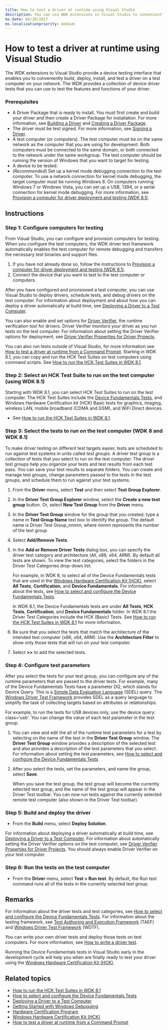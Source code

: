 ```yaml
---
title: How to test a driver at runtime using Visual Studio
description: You can use WDK extensions in Visual Studio to conveniently build, deploy, install, and test a driver on a test computer on your network.
ms.date: 04/20/2017
ms.localizationpriority: medium
---
```


# How to test a driver at runtime using Visual Studio

The WDK extensions to Visual Studio provide a device testing interface that enables you to conveniently build, deploy, install, and test a driver on a test computer on your network. The WDK provides a collection of device driver tests that you can use to test the features and functions of your driver.

### <span id="Prerequisites"></span><span id="prerequisites"></span><span id="PREREQUISITES"></span>Prerequisites

-   A Driver Package that is ready to install. You must first create and build your driver and then create a Driver Package for installation. For more information, see [Building a Driver](building-a-driver.md) and [Creating a Driver Package](creating-a-driver-package.md).
-   The driver must be test signed. For more information, see [Signing a Driver](signing-a-driver.md).
-   A test computer (or computers). The test computer must be on the same network as the computer that you are using for development. Both computers must be connected to the same domain, or both connected to the network under the same workgroup. The test computer should be running the version of Windows that you want to target for testing. 
-   A device to be tested.
-   (*Recommended*) Set up a kernel mode debugging connection to the test computer. To use a network connection for kernel mode debugging, the target computer must be running Windows 8. On computers running Windows 7 or Windows Vista, you can set up a USB, 1394, or a serial connection for kernel mode debugging. For more information, see [Provision a computer for driver deployment and testing (WDK 8.1)](../gettingstarted/provision-a-target-computer-wdk-8-1.md).

Instructions
------------

### <span id="Configure_computers_for_testing"></span><span id="configure_computers_for_testing"></span><span id="CONFIGURE_COMPUTERS_FOR_TESTING"></span>Step 1: Configure computers for testing

From Visual Studio, you can configure and provision computers for testing. When you configure the test computers, the WDK driver test framework automatically enables the test computer for remote debugging and transfers the necessary test binaries and support files.

1.  If you have not already done so, follow the instructions to [Provision a computer for driver deployment and testing (WDK 8.1)](../gettingstarted/provision-a-target-computer-wdk-8-1.md).
2.  Connect the device that you want to test to the test computer or computers.

After you have configured and provisioned a test computer, you can use Visual Studio to deploy drivers, schedule tests, and debug drivers on the test computer. For information about deployment and about how you can deploy a driver automatically at build time, see [Deploying a Driver to a Test Computer](deploying-a-driver-to-a-test-computer.md).

You can also enable and set options for [Driver Verifier](../devtest/driver-verifier.md), the runtime verification tool for drivers. Driver Verifier monitors your driver as you run tests on the test computer. For information about setting the Driver Verifier options for deployment, see [Driver Verifier Properties for Driver Projects](driver-verifier-properties-for--driver-projects.md).

You can also run tests outside of Visual Studio, for more information see [How to test a driver at runtime from a Command Prompt](how-to-test-a-driver-at-runtime-from-a-command-prompt.md). Starting in WDK 8.1, you can copy and run the HCK Test Suites on test computers using command scripts. See [How to run the HCK Test Suites in WDK 8.1](run-the-hck-test-suites-in-the-wdk.md).

### <span id="Select_an_HCK_Test_Suite_to_run_on_the_test_computer__using_WDK__8.1_"></span><span id="select_an_hck_test_suite_to_run_on_the_test_computer__using_wdk__8.1_"></span><span id="SELECT_AN_HCK_TEST_SUITE_TO_RUN_ON_THE_TEST_COMPUTER__USING_WDK__8.1_"></span>Step 2: Select an HCK Test Suite to run on the test computer (using WDK 8.1)

Starting with WDK 8.1, you can select HCK Test Suites to run on the test computer. The HCK Test Suites include the [Device Fundamentals Tests](../devtest/device-fundamentals-tests.md), and Windows Hardware Certification kit (HCK) Basic tests for graphics, imaging, wireless LAN, mobile broadband (CDMA and GSM), and WiFi Direct devices.

-   See [How to run the HCK Test Suites in WDK 8.1](run-the-hck-test-suites-in-the-wdk.md).

### <span id="Select_the_tests_to_run_on_the_test_computer__WDK_8_and_WDK_8.1_"></span><span id="select_the_tests_to_run_on_the_test_computer__wdk_8_and_wdk_8.1_"></span><span id="SELECT_THE_TESTS_TO_RUN_ON_THE_TEST_COMPUTER__WDK_8_AND_WDK_8.1_"></span>Step 3: Select the tests to run on the test computer (WDK 8 and WDK 8.1)

To make driver testing on different test targets easier, tests are scheduled to run against test systems in units called *test groups*. A driver test group is a collection of tests that you select to run on the test computer. The driver test groups help you organize your tests and test results from each test pass. You can save your test results to separate folders. You can create and manage test groups, change parameters passed to the tests in the test groups, and schedule them to run against your test systems.

1.  From the **Driver** menu, select **Test** and then select **Test Group Explorer**.
2.  In the **Driver Test Group Explorer** window, select the **Create a new test group** button. Or, select **New Test Group** from the **Driver** menu.
3.  In the **Driver Test Group** window for the group that you created, type a name in **Test Group Name** text box to identify the group. The default name is Driver Test Group\_*nnnnn*, where *nnnnn* represents the number of the test group
4.  Select **Add/Remove Tests**.
5.  In the **Add or Remove Driver Tests** dialog box, you can specify the driver test category and architecture (All, x86, x64, ARM). By default all tests are shown. To view the test categories, select the folders in the Driver Test Categories drop-down list.

    For example, in WDK 8, to select all of the Device Fundamentals tests that are used in the [Windows Hardware Certification Kit (HCK)](/windows-hardware/test/hlk/), select **All Tests**, **Certification**, and **Device Fundamentals**. For information about the tests, see [How to select and configure the Device Fundamentals Tests](how-to-select-and-configure-the-device-fundamental-tests.md).

    In WDK 8.1, the Device Fundamentals tests are under **All Tests**, **HCK Tests**, **Certification**, and **Device Fundamentals** folder. In WDK 8.1 the Driver Test Categories include the HCK (Basic) Tests. See [How to run the HCK Test Suites in WDK 8.1](run-the-hck-test-suites-in-the-wdk.md) for more information.

6.  Be sure that you select the tests that match the architecture of the intended test computer (x86, x64, ARM). Use the **Architecture Filter** to show only those tests that will run on your test computer.
7.  Select **&gt;&gt;** to add the selected tests.

### <span id="Configure_test_parameters"></span><span id="configure_test_parameters"></span><span id="CONFIGURE_TEST_PARAMETERS"></span>Step 4: Configure test parameters

After you select the tests for your test group, you can configure any of the runtime parameters that are passed to the driver tests. For example, many of the Device Fundamentals Tests have a parameter *DQ*, which stands for Device Query. This is a [Simple Data Evaluation Language](../wdtf/simple-data-evaluation-language-overview.md) (SDEL) query. The [Windows Driver Test Framework](../wdtf/index.md) provides SDEL as a query language to simplify the task of collecting targets based on attributes or relationships.

For example, to run the tests for USB devices only, use the device query: class='usb'. You can change the value of each test parameter in the test group.

1.  You can view and edit the all of the runtime test parameters for a test by selecting on the name of the test in the **Driver Test Group** window. The **Driver Test Group** window provides a description of the selected test and also provides a description of the test parameters that you select. For information about setting the test parameters, see [How to select and configure the Device Fundamentals Tests](how-to-select-and-configure-the-device-fundamental-tests.md)
2.  After you select the tests, set the parameters, and name the group, select **Save**.

    When you save the test group, the test group will become the currently selected test group, and the name of the test group will appear in the Driver Test toolbar. You can now run tests against the currently selected remote test computer (also shown in the Driver Test toolbar).

### <span id="Build_and_deploy_the_driver"></span><span id="build_and_deploy_the_driver"></span><span id="BUILD_AND_DEPLOY_THE_DRIVER"></span>Step 5: Build and deploy the driver

-   From the **Build** menu, select **Deploy Solution**.

For information about deploying a driver automatically at build time, see [Deploying a Driver to a Test Computer](deploying-a-driver-to-a-test-computer.md). For information about automatically setting the Driver Verifier options on the test computer, see [Driver Verifier Properties for Driver Projects](driver-verifier-properties-for--driver-projects.md). You should always enable Driver Verifier on your test computer.

### <span id="Run_the_tests_on_the_test_computer"></span><span id="run_the_tests_on_the_test_computer"></span><span id="RUN_THE_TESTS_ON_THE_TEST_COMPUTER"></span>Step 6: Run the tests on the test computer

-   From the **Driver** menu, select **Test &gt; Run test**. By default, the Run test command runs all of the tests in the currently selected test group.

## Remarks

For information about the driver tests and test categories, see [How to select and configure the Device Fundamentals Tests](how-to-select-and-configure-the-device-fundamental-tests.md). For information about the testing framework, see [Test Authoring and Execution Framework](../taef/index.md) (TAEF) and [Windows Driver Test Framework](../wdtf/index.md) (WDTF).

You can write your own driver tests and deploy those tests on test computers. For more information, see [How to write a driver test](how-to-write-a-driver-test-.md).

Running the Device Fundamentals tests in Visual Studio early in the development cycle will help you when are finally ready to test your driver using the [Windows Hardware Certification Kit (HCK)](/windows-hardware/test/hlk/).

## <span id="related_topics"></span>Related topics


* [How to run the HCK Test Suites in WDK 8.1](run-the-hck-test-suites-in-the-wdk.md)
* [How to select and configure the Device Fundamentals Tests](how-to-select-and-configure-the-device-fundamental-tests.md)
* [Deploying a Driver to a Test Computer](deploying-a-driver-to-a-test-computer.md)
* [Getting Started with Windows Debugging](../debugger/getting-started-with-windows-debugging.md)
* [Hardware Certification Program](/previous-versions/windows/hardware/hck/jj124227(v=vs.85))
* [Windows Hardware Certification Kit (HCK)](/windows-hardware/test/hlk/)
* [How to test a driver at runtime from a Command Prompt](how-to-test-a-driver-at-runtime-from-a-command-prompt.md)
